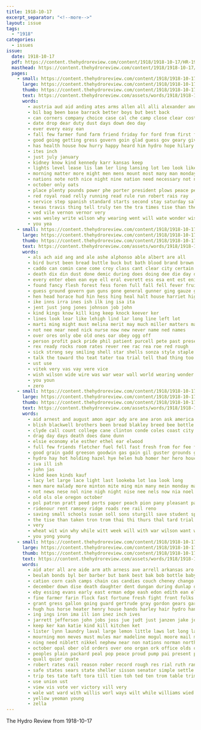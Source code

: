 ```yaml
---
title: 1918-10-17
excerpt_separator: "<!--more-->"
layout: issue
tags:
  - "1918"
categories:
  - issues
issue:
  date: 1918-10-17
  pdf: https://content.thehydroreview.com/content/1918/1918-10-17/HR-1918-10-17.pdf
  masthead: https://content.thehydroreview.com/content/1918/1918-10-17/masthead/HR-1918-10-17.jpg
  pages:
    - small: https://content.thehydroreview.com/content/1918/1918-10-17/small/HR-1918-10-17-01.jpg
      large: https://content.thehydroreview.com/content/1918/1918-10-17/large/HR-1918-10-17-01.jpg
      thumb: https://content.thehydroreview.com/content/1918/1918-10-17/thumbnails/HR-1918-10-17-01.jpg
      text: https://content.thehydroreview.com/assets/words/1918/1918-10-17/HR-1918-10-17-01.txt
      words:
        - austria aud aid anding ates arms allen all alli alexander and able are ave army
        - bil bag been base barrack better boys but best back
        - can corners company choice case cal che camp close clear cost camps call cross carl caddo cruce county change cant come
        - date drop dear duty dust days down deo day
        - ever every easy ean
        - fall few farmer fund farm friend friday for ford from first fewer fever
        - good going getting gress govern goin glad guess gov geary given governor gol german
        - has health house how hurry happy heard him hydro hope hilary hun henry hea hight had homes
        - ites inch
        - just july january
        - kidney know kind kennedy karr kansas keep
        - lights level lease lis lam ler ling lansing lot leo look like last liberty lions little lines les large lowing
        - morning matter more might men mens mount most many man monday mckeever may moth must much means mak
        - nations note noth nice night nine nation need necessary not needs
        - october only oats
        - place plenty pounds power phe porter president plows peace people pap pose pro piece present pea
        - red royal road relly running read rule run robert rais ray
        - service step spanish standard starts second stay saturday sali smith sary son super sinco sturdy scott sunday state store special sales see speaks
        - texas travis thing tell truly ten the tra times tise than then thal tor tary turns try them
        - ved vile vernon vernor very
        - was wesley write wilson why wearing went will wate wonder wish way work well wild weeks with world
        - you yea
    - small: https://content.thehydroreview.com/content/1918/1918-10-17/small/HR-1918-10-17-02.jpg
      large: https://content.thehydroreview.com/content/1918/1918-10-17/large/HR-1918-10-17-02.jpg
      thumb: https://content.thehydroreview.com/content/1918/1918-10-17/thumbnails/HR-1918-10-17-02.jpg
      text: https://content.thehydroreview.com/assets/words/1918/1918-10-17/HR-1918-10-17-02.txt
      words:
        - als ach aid ang and ale ashe alphonso able albert are all
        - bird burst been bread buttle buck but bath blood brand brown boys began best body back baye benjamin big blue bis business bas
        - caddo can comin cane come croy class cant clear city certain course chandler carry case coll captain call care cobb cough cot cat cases came cox constant card county
        - death dix din dust done demic during does doing dee die day depew duty doctor down
        - every enter eben ean eye ell eral everett ess esa ent est enid
        - found fancy flesh forest fess foren full fall fell fever fruits france first fellow fought fron fight from for fam
        - guess ground govern gun guns gone general gunner ging gauze getting guard glad governor gover gener gon given
        - hen head horace hud hin hess hing heal halt house harriet high hand hey how hung honor hamilton him harry hed health held hens hot hotter helena hydro has had
        - ike inns irra ines ish ilk ing isa ita
        - jent just jong jones johnson job john
        - kind kings know kill king keep knock keever ker
        - lines look lear like lehigh lind lar long line left lot
        - marti ming might must melina merit may much miller matters mail many mochan murray mask mee man mcalester men maker mine matter more mele made
        - not nee near need nick nurse now new never name ned names
        - over ores only obe old ones oar obey ogg off
        - person profit pack pride phil patient purcell pete past present pat poh plenty peat perfect piety purks poth pers pound pierre petty per pan peter phillippe public patrick part pulse poor pay pure ports paper people
        - rex ready rocks room rates rever ree rac rea roe red rough
        - sick strong sey smiling shell star shells sonza style staple still speed scarlet severe span soon sar spanish second shar senator states subject school sturdy summer stick she sneeze state saw such sheen signal size spain see
        - talk the toward tho teat tater toa trial tell thad thing too tonic then tut them tuke tention tant turks ties thomas take try turk times tue trench taken thi
        - ust use
        - vitek very vas vay vere vice
        - wish wilson wide wire was war wear wall world wearing wonder white with walk word way went water want while well willa won work will
        - you youn
        - zero
    - small: https://content.thehydroreview.com/content/1918/1918-10-17/small/HR-1918-10-17-03.jpg
      large: https://content.thehydroreview.com/content/1918/1918-10-17/large/HR-1918-10-17-03.jpg
      thumb: https://content.thehydroreview.com/content/1918/1918-10-17/thumbnails/HR-1918-10-17-03.jpg
      text: https://content.thehydroreview.com/assets/words/1918/1918-10-17/HR-1918-10-17-03.txt
      words:
        - aid arnest and august amon agar ady are ane aron ask america able all aud
        - blish blackwell brothers been bread blakley breed bee bottle big behel but bixler best brott business bane buy
        - clyde call count college cane clinton conde coles coast city coma car cary chandler camp clarinda carl can county
        - drag day days death does dane dunn
        - elsie economy ele esther ethel ear elwood
        - full few friends fletcher fuel fell fast fresh from for fee famous fewer fairly fand first fain forte fan
        - good grain gadd greeson goodwin gas gain gil guster grounds gladys gear gey graves gon goods
        - hydro hay hot holding hazel hye helen hub homer her hero houck horan hester has hying herd heres hon hane hand hoes hee honey half hope home herndon hore hil
        - iva ill ish
        - john jas
        - kind keen kinds kauf
        - lacy let large lace light last lookeba lot loa look long
        - men mare malady more minton mite ming min many mein monday marlow mells matters miss mighty mills mea mansel male members mattie made
        - not news nese nol nine nigh night nise nee nels now nia noel
        - old ols ole oregon october
        - pol patron pratt peed ports paper peach pion pany pleasant part people president panter
        - ridenour rent ramsey ridge roads ree rail reno
        - saving small schools susan soll sons sturgill save student spanish sister she supply store stoves scott sunday sele shi sine ser shanks soy service sees see school sin saturday sun sit such solid
        - the tise than taken tron trom thai thi thurs thal tard trial travis try
        - very
        - wheat wit win why while witt week will with war wilson want wren word weatherford winter way work was
        - you yong young
    - small: https://content.thehydroreview.com/content/1918/1918-10-17/small/HR-1918-10-17-04.jpg
      large: https://content.thehydroreview.com/content/1918/1918-10-17/large/HR-1918-10-17-04.jpg
      thumb: https://content.thehydroreview.com/content/1918/1918-10-17/thumbnails/HR-1918-10-17-04.jpg
      text: https://content.thehydroreview.com/assets/words/1918/1918-10-17/HR-1918-10-17-04.txt
      words:
        - aid ater all are aide arm ath arness ave arrell arkansas aro arizona argent anand acme arms american accord agent agi and ade able allen ard ain art
        - beulah bonds byl ber barber but bank best bak bob bottle baby blue bring born buy boys bis burner bostick broom bay bethel bas bartgis boards blood bow balzer bond buggy body budd brown black better bradley bergthold books butte business been burgess board booth belong boschert breckenridge behee branch burges binder boschi
        - cation corn cash camps chain cas candies couch cheney chango car change crawford city cater class colony chandler clinton care certain cox cases colier call came carrier clerk case cross cold colt cannon caddo cara county court cast cott con chas clyde can credit clear cun calle cot comin canary caller cattle chairs congress canton
        - december down dise death daughter dent dungan during dunlap day due dollar dick dinner days daugherty doar dom dumas date doming deere dany dread drop doing dearborn deering dok
        - eby essing evans early east erman edge eash edon edith ean ely every eng emerson est end earing
        - fine farmer farin flock fast fortune fresh fight front folks fire fadenrecht free friends far friday foreman fix filley fend forks few for fruit farm full fore fost fed first fry fret falling from fred face
        - grant gress gallon going guard gertrude gray gordon gears garfield grass gustafson grain given givin guest green galde grace gas general garden grout goll good
        - hugh hus horse heater henry house hands harley hair hydro hand hail hyde homestead harrow helen harry hundred hannon hineman hom hot head hawkin high hour hoof her hearing honorable hoi hinton hay hoes heads homes had has hilda home hon haul harro hor holding harness hamilton hays heger henke
        - ing ings iron ima ill ion inez inch ives
        - jarrett jefferson john jobs joss jue judt just janzen jake johns josephine jack jaunita
        - keep ker kan katie kind kill kitchen ket
        - lister lynn laundry laval large lemon little laws lot long lars ling law lillie lace lands land less lizzie luther lookeba lunch ler leaders lester levi labor lincoln life low len lately list last living lee lanter light learn
        - mourning mon meves must mules mar madeline mogul moore mail miss men made moretz milton moret mills monday mati martin mare morgan moth mower mas money mankins marion may mith miles mule mankin mers mile milk mckinley miller moores man
        - ning need niblett nikkel nephew near non nations norman north nice never nary new night noel necessary nie nance note not notice nathan
        - october opal ober old orders over ono organ ork office olds ora oglesby only onal oak
        - peoples plain packard peal pop peace proud pump pai present president pearl place pema policy pay pro pat pledge power plant past post passen proper price part public phe per pete people
        - quall quier quate
        - robert rates rail reason rober record rough res rial ruth rand root recker ryan rav running ray ran rood roma rate radio render rule rab russell roan row rope rome roy red ring route roosevelt range
        - safe states sears state sheller sisson senator simple settle spanish slow saunders spain sides seth sale smooth surgeon sunday stuff scott such store swe sickles ship stops stay stephen sept special severe sell sons set sam schools stove shorty sues sud she saturday service shall stand simmons ser stack school stands standard still suter sick single south sun stroy sani sunda stamps souri son
        - trip tes tate taft tora till tien toh ted ten trom table trim thi the tank tucker trusty torn taken tho tax tha timo turke try them texas too tennessee tone thirsk tao tal tonic tor tat tin take tria towns tiley toe thay triplett
        - use union ust
        - view vis vote ver victory vill very
        - wale wat ward with willis worl ways wilt while williams wied walls went war wilson will wie wide walker willie wife winsor work worth win winter world working wagon willy weh walter wyatt walkin wil wash washington william wiss williamson wright white was week wells wes wars
        - yellow yeoman young
        - zella
---
```


The Hydro Review from 1918-10-17

<!--more-->

